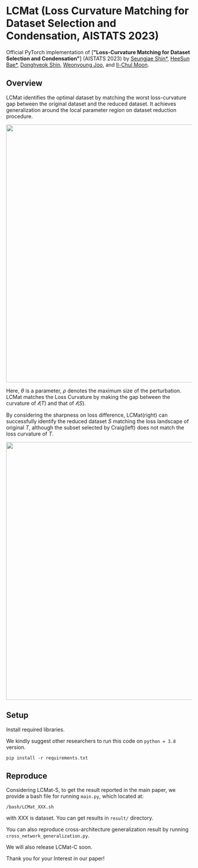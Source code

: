 # LCMat (Loss Curvature Matching for Dataset Selection and Condensation, AISTATS 2023)

Official PyTorch implementation of
[**"Loss-Curvature Matching for Dataset Selection and Condensation"**] (AISTATS 2023) by
[Seungjae Shin*](https://sites.google.com/view/seungjae-shin),
[HeeSun Bae*](https://sites.google.com/view/baeheesun),
[Donghyeok Shin](https://aailab.kaist.ac.kr/xe2/members_phdstudent/20976),
[Weonyoung Joo](https://scholar.google.co.kr/citations?user=r2eJgW4AAAAJ&hl=ko&oi=ao),
and [Il-Chul Moon](https://aailab.kaist.ac.kr/xe2/members_professor/6749).

## Overview

LCMat identifies the optimal dataset by matching the worst loss-curvature gap between the original dataset and the reduced dataset.
It achieves generalization around the local parameter region on dataset reduction procedure.

<p align="center">
  <img 
    width="700"
    src="https://user-images.githubusercontent.com/105624747/219567990-beb0cbb7-0ebb-44bd-957f-7182a79af8ab.png"
  >
</p>

Here, $\theta$ is a parameter, $\rho$ denotes the maximum size of the perturbation. LCMat matches the Loss Curvature by making the gap between the curvature of $\mathcal{l}(T)$ and that of $\mathcal{l}(S)$.

By considering the sharpness on loss difference, LCMat(right) can successfully identify the reduced dataset $S$ matching the loss landscape of original $T$, although the subset selected by Craig(left) does not match the loss curvature of $T$.

<p align="center">
  <img 
    width="700"
    src="https://user-images.githubusercontent.com/105624747/219572052-fded6505-861d-4db6-bf4e-f9cde1c5a71b.png"
  >
</p>

## Setup
Install required libraries.

We kindly suggest other researchers to run this code on `python = 3.8` version.
```
pip install -r requirements.txt
```

## Reproduce
Considering LCMat-S, to get the result reported in the main paper, we provide a bash file for running `main.py`, which located at: 
```
/bash/LCMat_XXX.sh
```
with XXX is dataset. You can get results in `result/` directory.

You can also reproduce cross-architecture generalization result by running `cross_network_generalization.py`.

We will also release LCMat-C soon.

Thank you for your Interest in our paper!

